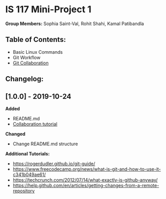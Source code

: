 # IS 117 Mini-Project 1

**Group Members:** Sophia Saint-Val, Rohit Shahi, Kamal Patibandla

Table of Contents:
-------------------
+ Basic Linux Commands
+ Git Workflow
+ [Git Collaboration](https://github.com/stval98/is117_miniproject1/blob/master/collaboration.md) 

Changelog:
-------------
## [1.0.0] - 2019-10-24
**Added**
- README.md
- [Collaboration tutorial](https://github.com/stval98/is117_miniproject1/blob/master/collaboration.md) 

**Changed**
- Change README.md structure


**Additional Tutorials:**
- https://rogerdudler.github.io/git-guide/
- https://www.freecodecamp.org/news/what-is-git-and-how-to-use-it-c341b049ae61/
- https://techcrunch.com/2012/07/14/what-exactly-is-github-anyway/
- https://help.github.com/en/articles/getting-changes-from-a-remote-repository

